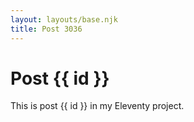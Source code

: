 ```yaml
---
layout: layouts/base.njk
title: Post 3036
---
```


# Post {{ id }}

This is post {{ id }} in my Eleventy project.
